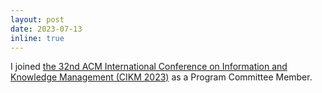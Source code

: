 ```yaml
---
layout: post
date: 2023-07-13
inline: true
---
```


I joined [the 32nd ACM International Conference on Information and Knowledge Management (CIKM 2023)](http://www.cikmconference.org/) as a Program Committee Member.
